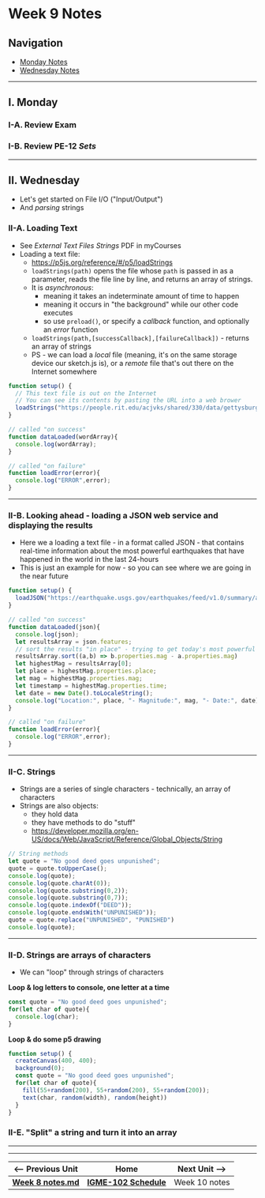 # Week 9 Notes

## Navigation

- [Monday Notes](#monday)
- [Wednesday Notes](#wednesday)

<!--
- [Friday Notes](#friday)
-->

<hr>

<a id="monday" />

## I. Monday

### I-A. Review Exam

### I-B. Review PE-12 *Sets*

<hr>

<a id="wednesday" />

## II. Wednesday
- Let's get started on File I/O ("Input/Output")
- And *parsing* strings

### II-A. Loading Text
- See *External Text Files Strings* PDF in myCourses
- Loading a text file:
  - https://p5js.org/reference/#/p5/loadStrings
  - `loadStrings(path)` opens the file whose `path` is passed in as a parameter, reads the file line by line, and returns an array of strings. 
  - It is *asynchronous*:
    - meaning it takes an indeterminate amount of time to happen
    - meaning it occurs in "the background" while our other code executes
    - so use `preload()`, or specify a *callback* function, and optionally an *error* function
  - `loadStrings(path,[successCallback],[failureCallback])` - returns an array of strings
  - PS - we can load a *local* file (meaning, it's on the same storage device our sketch.js is), or a *remote* file that's out there on the Internet somewhere

```js
function setup() {
  // This text file is out on the Internet
  // You can see its contents by pasting the URL into a web brower
  loadStrings("https://people.rit.edu/acjvks/shared/330/data/gettysburg.txt", dataLoaded, loadError);
}

// called "on success"
function dataLoaded(wordArray){
  console.log(wordArray);
}

// called "on failure"
function loadError(error){
  console.log("ERROR",error);
}
```

<hr>

### II-B. Looking ahead - loading a JSON web service and displaying the results

- Here we a loading a text file - in a format called JSON - that contains real-time information about the most powerful earthquakes that have happened in the world in the last 24-hours
- This is just an example for now - so you can see where we are going in the near future

```js
function setup() {
  loadJSON("https://earthquake.usgs.gov/earthquakes/feed/v1.0/summary/all_day.geojson", dataLoaded, loadError);
}

// called "on success"
function dataLoaded(json){
  console.log(json);
  let resultsArray = json.features;
  // sort the results "in place" - trying to get today's most powerful earthquake
  resultsArray.sort((a,b) => b.properties.mag - a.properties.mag)
  let highestMag = resultsArray[0];
  let place = highestMag.properties.place;
  let mag = highestMag.properties.mag;
  let timestamp = highestMag.properties.time;
  let date = new Date().toLocaleString();
  console.log("Location:", place, "- Magnitude:", mag, "- Date:", date);
}

// called "on failure"
function loadError(error){
  console.log("ERROR",error);
}
```



<hr>

### II-C. Strings
- Strings are a series of single characters - technically, an array of characters
- Strings are also objects:
  - they hold data
  - they have methods to do "stuff"
  - https://developer.mozilla.org/en-US/docs/Web/JavaScript/Reference/Global_Objects/String

```js
// String methods
let quote = "No good deed goes unpunished";
quote = quote.toUpperCase();
console.log(quote);
console.log(quote.charAt(0));
console.log(quote.substring(0,2));
console.log(quote.substring(0,7));
console.log(quote.indexOf("DEED"));
console.log(quote.endsWith("UNPUNISHED"));
quote = quote.replace("UNPUNISHED", "PUNISHED")
console.log(quote);
```

<hr>

### II-D. Strings are arrays of characters

- We can "loop" through strings of characters

**Loop & log letters to console, one letter at a time**
```js
const quote = "No good deed goes unpunished";
for(let char of quote){
  console.log(char);
}
```

**Loop & do some p5 drawing**
```js
function setup() {
  createCanvas(400, 400);
  background(0);
  const quote = "No good deed goes unpunished";
  for(let char of quote){
    fill(55+random(200), 55+random(200), 55+random(200));
    text(char, random(width), random(height))
  }
}
```

### II-E. "Split" a string and turn it into an array





<!--

<hr>


<a id="friday" />

## III. Friday

-->


<hr><hr>

| <-- Previous Unit | Home | Next Unit -->
| --- | --- | --- 
| [**Week 8 notes.md**](08.md)     |  [**IGME-102 Schedule**](../schedule.md) | Week 10 notes
